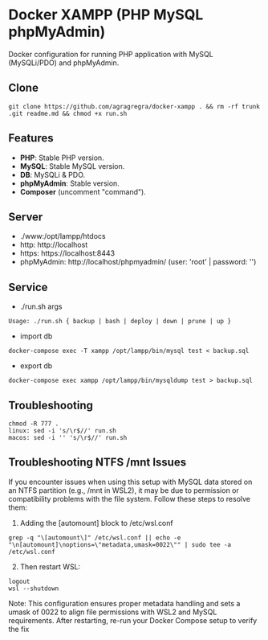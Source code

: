 # Docker XAMPP (PHP MySQL phpMyAdmin)
Docker configuration for running PHP application with MySQL (MySQLi/PDO) and phpMyAdmin.

## Clone
```
git clone https://github.com/agragregra/docker-xampp . && rm -rf trunk .git readme.md && chmod +x run.sh
```

## Features
- **PHP**: Stable PHP version.
- **MySQL**: Stable MySQL version.
- **DB**: MySQLi & PDO.
- **phpMyAdmin**: Stable version.
- **Composer** (uncomment "command").

## Server
  - ./www:/opt/lampp/htdocs
  - http: http://localhost
  - https: https://localhost:8443
  - phpMyAdmin: http://localhost/phpmyadmin/ (user: 'root' | password: '')

## Service

* ./run.sh args
```
Usage: ./run.sh { backup | bash | deploy | down | prune | up }
```

* import db
```
docker-compose exec -T xampp /opt/lampp/bin/mysql test < backup.sql
```

* export db
```
docker-compose exec xampp /opt/lampp/bin/mysqldump test > backup.sql
```

## Troubleshooting
```
chmod -R 777 .
linux: sed -i 's/\r$//' run.sh
macos: sed -i '' 's/\r$//' run.sh
```

## Troubleshooting NTFS /mnt Issues

If you encounter issues when using this setup with MySQL data stored on an NTFS partition (e.g., /mnt in WSL2), it may be due to permission or compatibility problems with the file system. Follow these steps to resolve them:

1. Adding the [automount] block to /etc/wsl.conf
```
grep -q "\[automount\]" /etc/wsl.conf || echo -e "\n[automount]\noptions=\"metadata,umask=0022\"" | sudo tee -a /etc/wsl.conf
```

2. Then restart WSL:
```
logout
wsl --shutdown
```

Note: This configuration ensures proper metadata handling and sets a umask of 0022 to align file permissions with WSL2 and MySQL requirements. After restarting, re-run your Docker Compose setup to verify the fix
